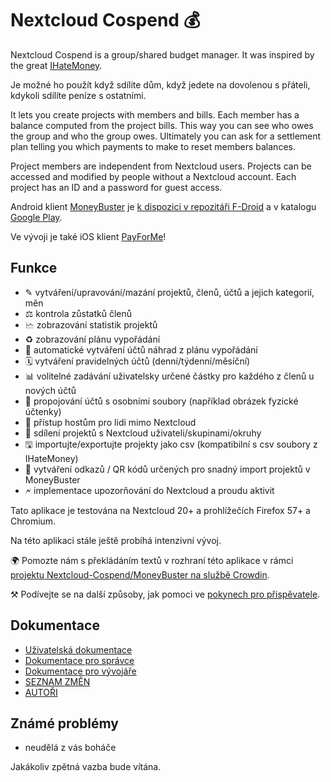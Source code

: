 # Nextcloud Cospend 💰

Nextcloud Cospend is a group/shared budget manager. It was inspired by the great [IHateMoney](https://github.com/spiral-project/ihatemoney/).

Je možné ho použít když sdílíte dům, když jedete na dovolenou s přáteli, kdykoli sdílíte peníze s ostatními.

It lets you create projects with members and bills. Each member has a balance computed from the project bills. This way you can see who owes the group and who the group owes. Ultimately you can ask for a settlement plan telling you which payments to make to reset members balances.

Project members are independent from Nextcloud users. Projects can be accessed and modified by people without a Nextcloud account. Each project has an ID and a password for guest access.

Android klient [MoneyBuster](https://gitlab.com/eneiluj/moneybuster) je [k dispozici v repozitáři F-Droid](https://f-droid.org/packages/net.eneiluj.moneybuster/) a v katalogu [Google Play](https://play.google.com/store/apps/details?id=net.eneiluj.moneybuster).

Ve vývoji je také iOS klient [PayForMe](https://github.com/mayflower/PayForMe)!

## Funkce

* ✎ vytváření/upravování/mazání projektů, členů, účtů a jejich kategorií, měn
* ⚖ kontrola zůstatků členů
* 🗠 zobrazování statistik projektů
* ♻ zobrazování plánu vypořádání
* 🎇 automatické vytváření účtů náhrad z plánu vypořádání
* 🗓 vytváření pravidelných účtů (denní/týdenní/měsíční)
* 📊 volitelné zadávání uživatelsky určené částky pro každého z členů u nových účtů
* 🔗 propojování účtů s osobními soubory (například obrázek fyzické účtenky)
* 👩 přístup hostům pro lidi mimo Nextcloud
* 👫 sdílení projektů s Nextcloud uživateli/skupinami/okruhy
* 🖫 importujte/exportujte projekty jako csv (kompatibilní s csv soubory z IHateMoney)
* 🔗 vytváření odkazů / QR kódů určených pro snadný import projektů v MoneyBuster
* 🗲 implementace upozorňování do Nextcloud a proudu aktivit

Tato aplikace je testována na Nextcloud 20+ a prohlížečích Firefox 57+ a Chromium.

Na této aplikaci stále ještě probíhá intenzivní vývoj.

🌍 Pomozte nám s překládáním textů v rozhraní této aplikace v rámci [projektu Nextcloud-Cospend/MoneyBuster na službě Crowdin](https://crowdin.com/project/moneybuster).

⚒ Podívejte se na další způsoby, jak pomoci ve [pokynech pro přispěvatele](https://gitlab.com/eneiluj/cospend-nc/blob/master/CONTRIBUTING.md).

## Dokumentace

* [Uživatelská dokumentace](https://github.com/eneiluj/cospend-nc/blob/master/docs/user.md)
* [Dokumentace pro správce](https://github.com/eneiluj/cospend-nc/blob/master/docs/admin.md)
* [Dokumentace pro vývojáře](https://github.com/eneiluj/cospend-nc/blob/master/docs/dev.md)
* [SEZNAM ZMĚN](https://github.com/eneiluj/cospend-nc/blob/master/CHANGELOG.md#change-log)
* [AUTOŘI](https://github.com/eneiluj/cospend-nc/blob/master/AUTHORS.md#authors)

## Známé problémy

* neudělá z vás boháče

Jakákoliv zpětná vazba bude vítána.

